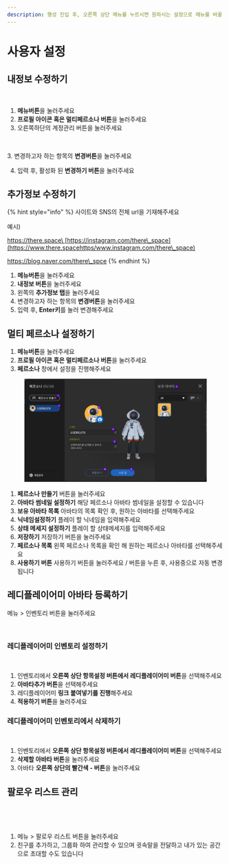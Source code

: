 ```yaml
---
description: 행성 진입 후, 오른쪽 상단 메뉴를 누르시면 원하시는 설정으로 메뉴를 바꿀 수 있습니다
---
```


# 사용자 설정



## 내정보 수정하기

<figure><img src="../.gitbook/assets/내정보.png" alt=""><figcaption></figcaption></figure>

1. **메뉴버튼**을 눌러주세요
2. **프로필 아이콘 혹은 멀티페르소나 버튼**을 눌러주세요
3. 오른쪽하단의 계정관리 버튼을 눌러주세요&#x20;

<figure><img src="../.gitbook/assets/스크린샷 2024-04-15 오후 10.45.36.png" alt=""><figcaption></figcaption></figure>

&#x20; 3\. 변경하고자 하는 항목의 **변경버튼**을 눌러주세요

4. 입력 후, 활성화 된 **변경하기 버튼**을 눌러주세요



## **추가정보 수정하기**

{% hint style="info" %}
사이트와 SNS의 전체 url을 기재해주세요&#x20;

예시)

[https://there.space\
](https://www.there.spacehttps/www.instagram.com/there\_space)[https://instagram.com/there\_space](https://www.there.spacehttps/www.instagram.com/there\_space)

https://blog.naver.com/there\_spce
{% endhint %}

1. **메뉴버튼**을 눌러주세요
2. **내정보 버튼**을 눌러주세요
3. 왼쪽의 **추가정보 탭**을 눌러주세요
4. 변경하고자 하는 항목의 **변경버튼**을 눌러주세요
5. 입력 후, **Enter키**를 눌러 변경해주세요



## 멀티 페르소나 설정하기

1. **메뉴버튼**을 눌러주세요
2. **프로필 아이콘 혹은 멀티페르소나 버튼**을 눌러주세요
3. **페르소나** 창에서 설정을 진행해주세요&#x20;

<figure><img src="../.gitbook/assets/1212.png" alt=""><figcaption></figcaption></figure>

1. **페르소나 만들기** 버튼을 눌러주세요
2. **아바타 썸네일 설정하기** 해당 페르소나 아바타 썸네일을 설정할 수 있습니다&#x20;
3. **보유 아바타 목록** 아바타의 목록 확인 후, 원하는 아바타를 선택해주세요&#x20;
4. **닉네임설정하기** 플레이 할 닉네임을 입력해주세요&#x20;
5. **상태 메세지 설정하기** 플레이 할 상태메세지를 입력해주세요&#x20;
6. **저장하기** 저장하기 버튼을 눌러주세요&#x20;
7. **페르소나 목록** 왼쪽 페르소나 목록을 확인 해 원하는 페르소나 아바타를 선택해주세요 &#x20;
8. **사용하기 버튼** 사용하기 버튼을 눌러주세요 / 버튼을 누른 후, 사용중으로 자동 변경됩니다&#x20;



## **레디플레이어미 아바타 등록하기**

메뉴 > 인벤토리 버튼을 눌러주세요&#x20;

<figure><img src="../.gitbook/assets/인벤토리.png" alt=""><figcaption></figcaption></figure>

### **레디플레이어미 인벤토리 설정하기**

<figure><img src="../.gitbook/assets/레플1.png" alt=""><figcaption></figcaption></figure>

1. 인벤토리에서 **오른쪽 상단 항목설정 버튼에서 레디플레이어미 버튼**을 선택해주세요
2. **아바타추가 버튼**을 선택해주세요
3. 레디플레이어미 **링크 붙여넣기를 진행**해주세요
4. **적용하기 버튼**을 눌러주세요&#x20;



### **레디플레이어미 인벤토리에서 삭제하기**

<figure><img src="../.gitbook/assets/스크린샷 2024-04-15 오후 11.15.55.png" alt=""><figcaption></figcaption></figure>

1. 인벤토리에서 **오른쪽 상단 항목설정 버튼에서 레디플레이어미 버튼**을 선택해주세요
2. **삭제할 아바타 버튼**을 눌러주세요
3. 아바타 **오른쪽 상단의 빨간색 - 버튼**을 눌러주세요



## 팔로우 리스트 관리

<figure><img src="../.gitbook/assets/스크린샷-2024-04-15-오후-11.04.55.png" alt=""><figcaption></figcaption></figure>

<figure><img src="../.gitbook/assets/스크린샷 2023-11-10 오후 4.47.27 (2).png" alt=""><figcaption></figcaption></figure>

1. 메뉴 > 팔로우 리스트 버튼을 눌러주세요&#x20;
2. 친구를 추가하고, 그룹화 하여 관리할 수 있으며 귓속말을 전달하고 내가 있는 공간으로 초대할 수도 있습니다&#x20;

